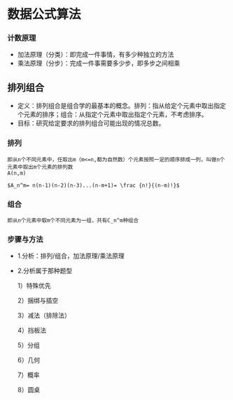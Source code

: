 # 数据公式算法

### 计数原理
  
   * 加法原理（分类）：即完成一件事情，有多少种独立的方法
   * 乘法原理（分步）：完成一件事需要多少步，即多步之间相乘

## 排列组合

   * 定义：排列组合是组合学的最基本的概念。排列：指从给定个元素中取出指定个元素的排序；组合：从指定个元素中取出指定个元素，不考虑排序。
   * 目标：研究给定要求的排列组合可能出现的情况总数。
   
###  排列
    即从n个不同元素中，任取出m（m<=n,都为自然数）个元素按照一定的顺序排成一列，叫做n个元素中取出m个元素的排列数
    A(n,m) 
     
    $A_n^m= n(n-1)(n-2)(n-3)...(n-m+1)= \frac {n!}{(n-m)!}$

### 组合
    即从n个元素中取m个不同元素为一组，共有C_n^m种组合
    

   
### 步骤与方法
   * 1.分析：排列/组合，加法原理/乘法原理
   * 2.分析属于那种题型
   
        1）特殊优先
        
        2）捆绑与插空
        
        3）减法（排除法）
        
        4）挡板法
        
        5）分组
        
        6）几何
        
        7）概率
        
        8）圆桌
        
<script type="text/javascript" async src="https://cdn.mathjax.org/mathjax/latest/MathJax.js?config=TeX-MML-AM_CHTML">
</script>